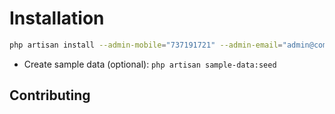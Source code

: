 ﻿# Installation

```bash
php artisan install --admin-mobile="737191721" --admin-email="admin@company.com" --admin-password="111111" --db-username="root" --db-password=""
```
  
* Create sample data (optional): `php artisan sample-data:seed`

## Contributing
